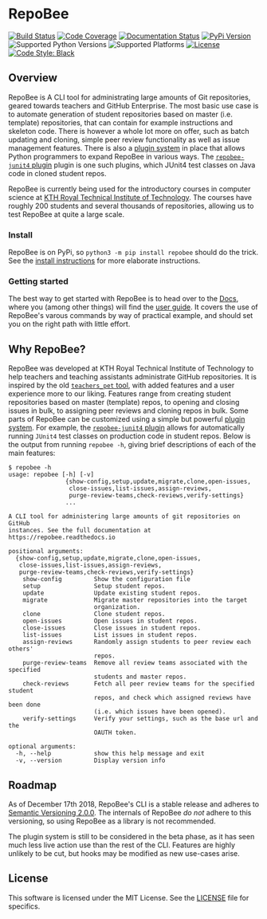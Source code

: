 # RepoBee
[![Build Status](https://travis-ci.com/repobee/repobee.svg)](https://travis-ci.com/repobee/repobee)
[![Code Coverage](https://codecov.io/gh/repobee/repobee/branch/master/graph/badge.svg)](https://codecov.io/gh/repobee/repobee)
[![Documentation Status](https://readthedocs.org/projects/repobee/badge/?version=latest)](http://repobee.readthedocs.io/en/latest/)
[![PyPi Version](https://badge.fury.io/py/repobee.svg)](https://badge.fury.io/py/repobee)
![Supported Python Versions](https://img.shields.io/badge/python-3.5%2C%203.6%2C%203.7-blue.svg)
![Supported Platforms](https://img.shields.io/badge/platforms-Linux%2C%20macOS-blue.svg)
[![License](https://img.shields.io/badge/license-MIT-blue.svg)](LICENSE)
[![Code Style: Black](https://img.shields.io/badge/code%20style-black-000000.svg)](https://github.com/ambv/black)

## Overview
RepoBee is A CLI tool for administrating large amounts of Git repositories,
geared towards teachers and GitHub Enterprise. The most basic use case is to
automate generation of student repositories based on master (i.e. template)
repositories, that can contain for example instructions and skeleton code.
There is however a whole lot more on offer, such as batch updating and cloning,
simple peer review functionality as well as issue management features. There is
also a [plugin system](https://github.com/repobee/repobee-plug) in place that
allows Python programmers to expand RepoBee in various ways. The
[`repobee-junit4` plugin](https://github.com/repobee/repobee-junit4) plugin is
one such plugins, which JUnit4 test classes on Java code in cloned student
repos.

RepoBee is currently being used for the introductory courses in computer science at
[KTH Royal Technical Institute of Technology](https://www.kth.se/en/eecs). The
courses have roughly 200 students and several thousands of repositories,
allowing us to test RepoBee at quite a large scale.

### Install
RepoBee is on PyPi, so `python3 -m pip install repobee` should do the trick. See the
[install instructions](https://repobee.readthedocs.io/en/latest/install.html)
for more elaborate instructions.

### Getting started
The best way to get started with RepoBee is to head over to the
[Docs](https://repobee.readthedocs.io/en/latest/), where you (among other
things) will find the
[user guide](https://repobee.readthedocs.io/en/latest/userguide.html).
It covers the use of RepoBee's varous commands by way of practical example,
and should set you on the right path with little effort.

## Why RepoBee?
RepoBee was developed at KTH Royal Technical Institute of Technology to help
teachers and teaching assistants administrate GitHub repositories. It is
inspired by the old
[`teachers_pet` tool](https://github.com/education/teachers_pet), with added
features and a user experience more to our liking. Features range from creating
student repositories based on master (template) repos, to opening and closing
issues in bulk, to assigning peer reviews and cloning repos in bulk. Some parts
of RepoBee can be customized using a simple but powerful [plugin
system](https://github.com/repobee/repobee-plug). For example, the
[`repobee-junit4` plugin](https://github.com/repobee/repobee-junit4) allows for
automatically running `JUnit4` test classes on production code in student repos.
Below is the output from running `repobee -h`, giving brief descriptions of
each of the main features:

```
$ repobee -h
usage: repobee [-h] [-v]
                {show-config,setup,update,migrate,clone,open-issues,
                 close-issues,list-issues,assign-reviews,
                 purge-review-teams,check-reviews,verify-settings}
                ...

A CLI tool for administering large amounts of git repositories on GitHub
instances. See the full documentation at https://repobee.readthedocs.io

positional arguments:
  {show-config,setup,update,migrate,clone,open-issues,
   close-issues,list-issues,assign-reviews,
   purge-review-teams,check-reviews,verify-settings}
    show-config         Show the configuration file
    setup               Setup student repos.
    update              Update existing student repos.
    migrate             Migrate master repositories into the target
                        organization.
    clone               Clone student repos.
    open-issues         Open issues in student repos.
    close-issues        Close issues in student repos.
    list-issues         List issues in student repos.
    assign-reviews      Randomly assign students to peer review each others'
                        repos.
    purge-review-teams  Remove all review teams associated with the specified
                        students and master repos.
    check-reviews       Fetch all peer review teams for the specified student
                        repos, and check which assigned reviews have been done
                        (i.e. which issues have been opened).
    verify-settings     Verify your settings, such as the base url and the
                        OAUTH token.

optional arguments:
  -h, --help            show this help message and exit
  -v, --version         Display version info
```

## Roadmap
As of December 17th 2018, RepoBee's CLI is a stable release and adheres to
[Semantic Versioning 2.0.0](https://semver.org/spec/v2.0.0.html). The internals
of RepoBee _do not_ adhere to this versioning, so using RepoBee as a library
is not recommended.

The plugin system is still to be considered in the beta phase, as it has seen
much less live action use than the rest of the CLI. Features are highly
unlikely to be cut, but hooks may be modified as new use-cases arise.

## License
This software is licensed under the MIT License. See the [LICENSE](LICENSE)
file for specifics.

